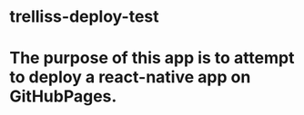 # trelliss-deploy-test
# The purpose of this app is to attempt to deploy a react-native app on GitHubPages.

